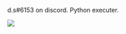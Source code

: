 d.s#6153 on discord.
Python executer.
<!---
TheBlackArcher/TheBlackArcher is a ✨ special ✨ repository because its `README.md` (this file) appears on your GitHub profile.
You can click the Preview link to take a look at your changes.
--->
![](https://komarev.com/ghpvc/?username=TheBlackArcher&color=brightgreen)
